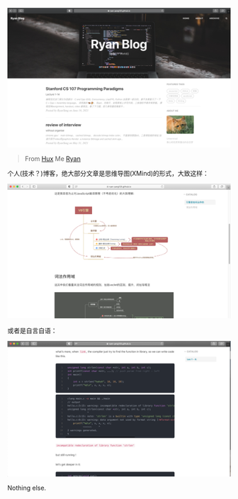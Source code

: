 ![img](img/README-Homepage.png)

> From [Hux](https://github.com/Huxpro/huxpro.github.io)
> Me [Ryan](https://ryan-yang125.github.io/)



个人(技术？)博客，绝大部分文章是思维导图(XMind)的形式，大致这样：

![blog](img/README-BlogShow.png)



或者是自言自语：

![README-BlogShow2](img/README-BlogShow2.png)



Nothing else.

